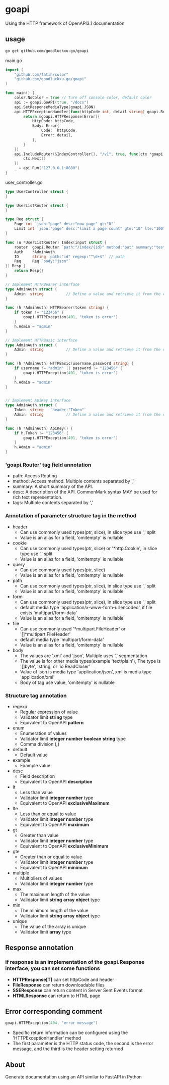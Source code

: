 # goapi
Using the HTTP framework of OpenAPI3.1 documentation

## usage
~~~bash
go get github.com/goodluckxu-go/goapi
~~~
main.go
~~~go
import (
	"github.com/fatih/color"
	"github.com/goodluckxu-go/goapi"
)

func main() {
	color.NoColor = true // Turn off console color, default color
	api := goapi.GoAPI(true, "/docs")
	api.SetResponseMediaType(goapi.JSON)
	api.HTTPExceptionHandler(func(httpCode int, detail string) goapi.Response {
		return &goapi.HTTPResponse[Error]{
			HttpCode: httpCode, 
			Body: Error{
				Code:  httpCode, 
				Error: detail,
			},
		}
	})
	api.IncludeRouter(&IndexController{}, "/v1", true, func(ctx *goapi.Context) {
		ctx.Next()
	})
	_ = api.Run("127.0.0.1:8080")
}
~~~
user_controller.go
~~~go
type UserController struct {
}

type UserListRouter struct {
}

type Req struct {
	Page int `json:"page" desc:"now page" gt:"0"`
	Limit int `json:"page" desc:"limit a page count" gte:"10" lte:"100"`
}

func (u *UserListRouter) Index(input struct {
	router  goapi.Router `path:"/index/{id}" method:"put" summary:"test api" desc:"test api" tags:"admin"`
	Auth    *AdminAuth
	ID      string `path:"id" regexp:"^\d+$"` // path 
	Req     Req `body:"json"`
}) Resp {
	return Resp{}
}

// Implement HTTPBearer interface
type AdminAuth struct {
	Admin  string          // Define a value and retrieve it from the controller
}

func (h *AdminAuth) HTTPBearer(token string) {
	if token != "123456" {
		goapi.HTTPException(401, "token is error")   
	}
	h.Admin = "admin"
}

// Implement HTTPBasic interface
type AdminAuth struct {
	Admin  string          // Define a value and retrieve it from the controller
}

func (h *AdminAuth) HTTPBasic(username,password string) {
	if username != "admin" || password != "123456" {
		goapi.HTTPException(401, "token is error")
	} 
	h.Admin = "admin"
}


// Implement ApiKey interface
type AdminAuth struct {
	Token  string   `header:"Token"`
	Admin  string          // Define a value and retrieve it from the controller
}

func (h *AdminAuth) ApiKey() {
	if h.Token != "123456" {
		goapi.HTTPException(401, "token is error")
	}
	h.Admin = "admin"
}
~~~
### 'goapi.Router' tag field annotation
- path: Access Routing
- method: Access method. Multiple contents separated by ','
- summary: A short summary of the API.
- desc: A description of the API. CommonMark syntax MAY be used for rich text representation.
- tags: Multiple contents separated by ','
### Annotation of parameter structure tag in the method
- header
  - Can use commonly used types(ptr, slice), in slice type use ',' split
  - Value is an alias for a field, 'omitempty' is nullable
- cookie
  - Can use commonly used types(ptr, slice) or '*http.Cookie', in slice type use ',' split
  - Value is an alias for a field, 'omitempty' is nullable
- query
  - Can use commonly used types(ptr, slice)
  - Value is an alias for a field, 'omitempty' is nullable
- path
  - Can use commonly used types(ptr, slice), in slice type use ',' split
  - Value is an alias for a field, 'omitempty' is nullable
- form
  - Can use commonly used types(ptr, slice), in slice type use ',' split
  - default media type 'application/x-www-form-urlencoded', if file exists 'multipart/form-data'
  - Value is an alias for a field, 'omitempty' is nullable
- file
  - Can use commonly used '*multipart.FileHeader' or '[]*multipart.FileHeader'
  - default media type 'multipart/form-data'
  - Value is an alias for a field, 'omitempty' is nullable
- body
  - The values are 'xml' and 'json', Multiple uses ',' segmentation
  - The value is for other media types(example 'text/plain'), The type is '[]byte', 'string' or 'io.ReadCloser'
  - Value of json is media type 'application/json', xml is media type 'application/xml'
  - Body of tag use value, 'omitempty' is nullable
### Structure tag annotation
- regexp
    - Regular expression of value
    - Validator limit **string** type
    - Equivalent to OpenAPI **pattern**
- enum
    - Enumeration of values
    - Validator limit **integer** **number** **boolean** **string** type
    - Comma division (**,**)
- default
    - Default value
- example
    - Example value
- desc
    - Field description
    - Equivalent to OpenAPI **description**
- lt
    - Less than value
    - Validator limit **integer** **number** type
    - Equivalent to OpenAPI **exclusiveMaximum**
- lte
    - Less than or equal to value
    - Validator limit **integer** **number** type
    - Equivalent to OpenAPI **maximum**
- gt
    - Greater than value
    - Validator limit **integer** **number** type
    - Equivalent to OpenAPI **exclusiveMinimum**
- gte
    - Greater than or equal to value
    - Validator limit **integer** **number** type
    - Equivalent to OpenAPI **minimum**
- multiple
    - Multipliers of values
    - Validator limit **integer** **number** type
- max
    - The maximum length of the value
    - Validator limit **string** **array** **object** type
- min
    - The minimum length of the value
    - Validator limit **string** **array** **object** type
- unique
    - The value of the array is unique
    - Validator limit **array** type
## Response annotation
### if response is an implementation of the goapi.Response interface, you can set some functions
- **HTTPResponse[T]** can set httpCode and header
- **FileResponse** can return downloadable files
- **SSEResponse** can return content in Server Sent Events format
- **HTMLResponse** can return to HTML page
## Error corresponding comment
~~~go
goapi.HTTPException(404, "error message")
~~~
- Specific return information can be configured using the 'HTTPExceptionHandler' method
- The first parameter is the HTTP status code, the second is the error message, and the third is the header setting returned
## About
Generate documentation using an API similar to FastAPI in Python